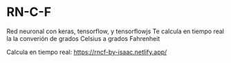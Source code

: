 # RN-C-F
Red neuronal con keras, tensorflow, y tensorflowjs
Te calcula en tiempo real la la converión de grados Celsius a grados Fahrenheit

Calcula en tiempo real: https://rncf-by-isaac.netlify.app/

